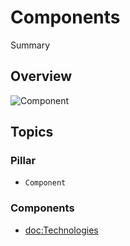 # Components

<!--@START_MENU_TOKEN@-->Summary<!--@END_MENU_TOKEN@-->

## Overview

![Component](Component.svg)

## Topics

### Pillar

- ``Component``

### Components

- <doc:Technologies>
